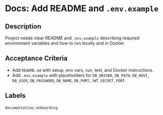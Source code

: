 # Docs: Add README and `.env.example`

## Description
Project needs clear README and `.env.example` describing required environment variables and how to run locally and in Docker.

## Acceptance Criteria
- Add `README.md` with setup, env vars, run, test, and Docker instructions.
- Add `.env.example` with placeholders for `DB_DRIVER`, `DB_PATH`, `DB_HOST`, `DB_USER`, `DB_PASSWORD`, `DB_NAME`, `DB_PORT`, `JWT_SECRET`, `PORT`.

## Labels
`documentation`, `onboarding`
